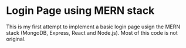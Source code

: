 # Login Page using MERN stack

This is my first attempt to implement a basic login page usign the MERN stack (MongoDB, Express, React and Node.js). Most of this code is not original.
